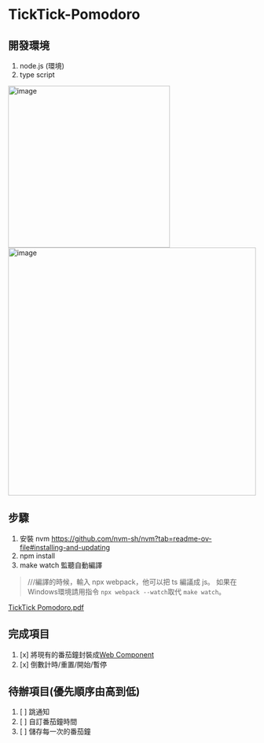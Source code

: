 # TickTick-Pomodoro
## 開發環境
1. node.js (環境)
2. type script

<img width="329" alt="image" src="https://github.com/user-attachments/assets/e73d40e8-ed27-485c-872f-d121571a228c" />

<img width="504" alt="image" src="https://github.com/user-attachments/assets/8f9d127e-fd02-4f74-9826-e0bf0da9d629" />

## 步驟
1. 安裝 nvm https://github.com/nvm-sh/nvm?tab=readme-ov-file#installing-and-updating
2. npm install
3. make watch 監聽自動編譯
> ///編譯的時候，輸入 npx webpack，他可以把 ts 編議成 js。
> 如果在Windows環境請用指令 `npx webpack --watch`取代 `make watch`。

[TickTick Pomodoro.pdf](https://github.com/user-attachments/files/18463687/TickTick.Pomodoro.pdf)

## 完成項目
1. [x] 將現有的番茄鐘封裝成[Web Component](https://developer.mozilla.org/en-US/docs/Web/API/Web_components)
2. [x] 倒數計時/重置/開始/暫停

## 待辦項目(優先順序由高到低)
1. [ ] 跳通知
2. [ ] 自訂番茄鐘時間
3. [ ] 儲存每一次的番茄鐘
